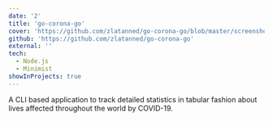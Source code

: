 ```yaml
---
date: '2'
title: 'go-corona-go'
cover: 'https://github.com/zlatanned/go-corona-go/blob/master/screenshots/screenshot-covid-data-now.png'
github: 'https://github.com/zlatanned/go-corona-go'
external: ''
tech:
  - Node.js
  - Minimist
showInProjects: true
---
```


A CLI based application to track detailed statistics in tabular fashion about lives affected throughout the world by COVID-19.